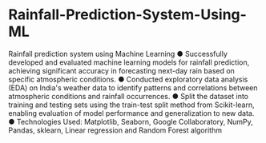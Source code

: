 # Rainfall-Prediction-System-Using-ML
Rainfall prediction system using Machine Learning
●	Successfully developed and evaluated machine learning models for rainfall prediction, achieving significant accuracy in forecasting next-day rain based on specific atmospheric conditions.
●	Conducted exploratory data analysis (EDA) on India's weather data to identify patterns and correlations between atmospheric conditions and rainfall occurrences.
●	Split the dataset into training and testing sets using the train-test split method from Scikit-learn, enabling evaluation of model performance and generalization to new data.
●	Technologies Used: Matplotlib, Seaborn, Google Collaboratory, NumPy, Pandas, sklearn, Linear regression and Random Forest algorithm
